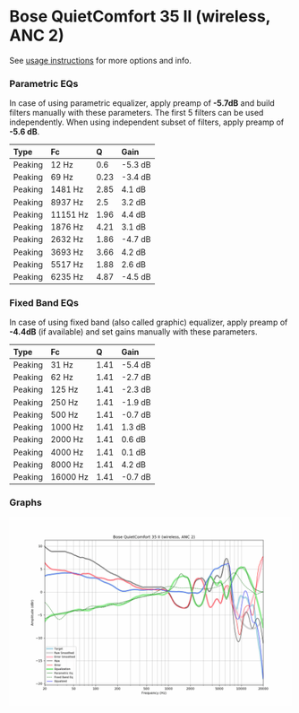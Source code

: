 # Bose QuietComfort 35 II (wireless, ANC 2)
See [usage instructions](https://github.com/jaakkopasanen/AutoEq#usage) for more options and info.

### Parametric EQs
In case of using parametric equalizer, apply preamp of **-5.7dB** and build filters manually
with these parameters. The first 5 filters can be used independently.
When using independent subset of filters, apply preamp of **-5.6 dB**.

| Type    | Fc       |    Q | Gain    |
|:--------|:---------|:-----|:--------|
| Peaking | 12 Hz    | 0.6  | -5.3 dB |
| Peaking | 69 Hz    | 0.23 | -3.4 dB |
| Peaking | 1481 Hz  | 2.85 | 4.1 dB  |
| Peaking | 8937 Hz  | 2.5  | 3.2 dB  |
| Peaking | 11151 Hz | 1.96 | 4.4 dB  |
| Peaking | 1876 Hz  | 4.21 | 3.1 dB  |
| Peaking | 2632 Hz  | 1.86 | -4.7 dB |
| Peaking | 3693 Hz  | 3.66 | 4.2 dB  |
| Peaking | 5517 Hz  | 1.88 | 2.6 dB  |
| Peaking | 6235 Hz  | 4.87 | -4.5 dB |

### Fixed Band EQs
In case of using fixed band (also called graphic) equalizer, apply preamp of **-4.4dB**
(if available) and set gains manually with these parameters.

| Type    | Fc       |    Q | Gain    |
|:--------|:---------|:-----|:--------|
| Peaking | 31 Hz    | 1.41 | -5.4 dB |
| Peaking | 62 Hz    | 1.41 | -2.7 dB |
| Peaking | 125 Hz   | 1.41 | -2.3 dB |
| Peaking | 250 Hz   | 1.41 | -1.9 dB |
| Peaking | 500 Hz   | 1.41 | -0.7 dB |
| Peaking | 1000 Hz  | 1.41 | 1.3 dB  |
| Peaking | 2000 Hz  | 1.41 | 0.6 dB  |
| Peaking | 4000 Hz  | 1.41 | 0.1 dB  |
| Peaking | 8000 Hz  | 1.41 | 4.2 dB  |
| Peaking | 16000 Hz | 1.41 | -0.7 dB |

### Graphs
![](./Bose%20QuietComfort%2035%20II%20(wireless,%20ANC%202).png)